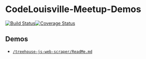 # CodeLouisville-Meetup-Demos

[![Build Status](https://travis-ci.org/cj-taylor/CodeLouisville-Meetup-Demos.svg?branch=master)](https://travis-ci.org/cj-taylor/CodeLouisville-Meetup-Demos)[![Coverage Status](https://coveralls.io/repos/github/cj-taylor/CodeLouisville-Meetup-Demos/badge.svg?branch=master)](https://coveralls.io/github/cj-taylor/CodeLouisville-Meetup-Demos?branch=master)

## Demos 
- [`/treehouse-js-web-scraper/ReadMe.md`](/treehouse-js-web-scraper/ReadMe.md)
